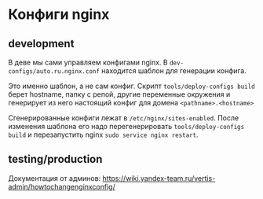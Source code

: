 # Конфиги nginx

## development

В деве мы сами управляем конфигами nginx. В `dev-configs/auto.ru.nginx.conf` находится шаблон для генерации конфига.

Это именно шаблон, а не сам конфиг. Скрипт `tools/deploy-configs build` берет hostname, папку с репой, другие переменные окружения и генерирует из него настоящий конфиг для домена `<pathname>.<hostname>`

Сгенерированные конфиги лежат в `/etc/nginx/sites-enabled`. После изменения шаблона его надо перегенерировать `tools/deploy-configs build` и перезапустить nginx `sudo service nginx restart`.

## testing/production

Документация от админов: https://wiki.yandex-team.ru/vertis-admin/howtochangenginxconfig/   
